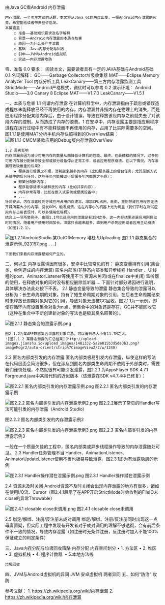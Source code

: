 由Java GC看Android 内存泄露

	内存泄露，一个老生常谈的话题，本文将从Java GC的角度出发，一探Android内存泄露的究竟，希望能给读者带来些许启发。
	本篇涵盖：
		○ 准备——基础知识要求及名字解释
		○ 背景——Android内存泄露的本质与危害
		○ 原因——为什么会产生泄露
		○ 基础——Java内存分配与回收
		○ 引申——JVM与Android虚拟机
		○ 实战——内存泄露攻防

零、准备
	0.0 要求：
		阅读本文，需要读者具有一定的JAVA基础与Android基础
	0.1 名词解释：
		GC——Garbage Collector垃圾收集器
		MAT——Eclipse  Memory Analyzer Tool 内存分析工具
		LeakCanary——第三方内存泄露监测工具
		StrictMode——Android严格模式，调优时可以参考
	0.2 演示环境：
		Android Studio——3.0 Canary 8
		Eclipse MAT——V1.7.0
		LeakCanary——V1.5.1

一、本质与危害
	1.1 何谓内存泄露
	在计算机科学中，内存泄漏指由于疏忽或错误造成程序未能释放已经不再使用的内存。内存泄漏并非指内存在物理上的消失，而是应用程序分配某段内存后，由于设计错误，导致在释放该段内存之前就失去了对该段内存的控制，从而造成了内存的浪费。1
	在安卓中，内存泄露主要是指应用程序进程在运行过程中有不能释放而不再使用的内存，占用了比实际需要多的空间。
图1.1.1是使用MAT分析手机内存快照得到的OverView结果：
![图1.1.1 CMCM某款应用的Debug版内存泄露OverView](http://upload-images.jianshu.io/upload_images/1481332-ca4c6177eb55ae69.png?imageMogr2/auto-orient/strip%7CimageView2/2/w/800)

	1.2 恶劣影响
	内存泄漏会因为减少可用内存的数量从而降低计算机的性能。最终，在最糟糕的情况下，过多的可用内存被分配掉导致全部或部分设备停止正常工作，或者应用程序崩溃。在以下情況，内存泄漏导致较嚴重的后果2：
		▪ 程序运行后置之不理，消耗越来越多的内存（比如服务器上的后台任务，尤其是嵌入式系统中的后台任务，这些任务可能被运行后很多年内都置之不理）；
		▪ 频繁分配新内存；
		▪ 程序能够请求未被释放的内存（比如共享内存）；
		▪ 内存非常有限，比如在嵌入式系统或便携设备中；
		▪ ...
	针对安卓，内存泄露轻则导致应用占用内存虚高、增加CPU占用、耗电，重则导致应用程序无法开辟所需大小的内存，引发OOM，触发崩溃，这在内存小的机器上尤为明显（我们平时在测试应用内存占用表现时，可以多使用低端机）。
	结合上一节所举例子，由图1.1可见该应用的泄露足有35M之多，这一内存结果还是应用刚启动时的情况，随着用户使用时间加长，泄露只会越来越多，直到用户杀死应用或者应用主动崩溃（如图1.2.1）。


![图1.2.1AndroidStudio 某OutOfMemory 堆栈
![Uploading 图2.1.1  静态集合的泄露示例_923157.png . . .]](http://upload-images.jianshu.io/upload_images/1481332-b460f38cafbd927b.png?imageMogr2/auto-orient/strip%7CimageView2/2/w/1240)

	下面我们来看内存泄露是如何产生的。
二、何以生
	内存泄露诱因有很多，安卓中比较常见的有：
		静态变量持有引用(集合类、单例造成的内存泄漏)
		匿名内部类/非静态内部类和异步线程
		Handler 、UI线程的post、AnimatorListener等使用不当
		资源未关闭(或在finalize中关闭)
		监听器的使用，在释放对象的同时没有相应删除监听器
		...
	下面针对部分诱因进行说明，具体解决办法此处按下不表。
	2.1 静态变量导致的泄露
	静态集合导致的泄露可以分析为：长生命周期的对象，持有了短生命周期对象的引用，在后者生命周期结束时未释放长周期对象对它的引用，导致对象无法被GC回收。图2.1.1为一示例，即使在循环内有设置集合对象为null，但集合中的对象还是存在，GC并不能回收它（这种在集合中不断创建新对象的写法也是极其臭名昭著的）。


![图2.1.1  静态集合的泄露示例.png](http://upload-images.jianshu.io/upload_images/1481332-03be10fdf312be61.png?imageMogr2/auto-orient/strip%7CimageView2/2/w/1240)



	图2.1.2为某APP静态集合泄露的对象汇总，可以看到总大小有11.7M之大。
	![图2.1.2 某静态泄露的汇总结果](http://upload-images.jianshu.io/upload_images/1481332-5a2e015b3d5de3b3.png?imageMogr2/auto-orient/strip%7CimageView2/2/w/1240)



2.2 匿名内部类引发的内存泄露
匿名内部类极易引发内存泄露，纵使这样的写法在代码层面会简洁很多，但在涉及到匿名内部类生命周期不依附于外部类时，需要我们谨慎处理，不然就很有可能引发泄露，图2.2.1 为AppsFlayer SDK 4.7.1 Forground.java中某段代码的近似版本（该泄露在SDK v4.7.4中已修复）：

![图2.2.1 匿名内部类引发的内存泄露示例.png](http://upload-images.jianshu.io/upload_images/1481332-d8c4f55edc053536.png?imageMogr2/auto-orient/strip%7CimageView2/2/w/1240)
图2.2.1 匿名内部类引发的内存泄露示例


![图2.2.2 匿名内部类引发的内存泄露示例2.png](http://upload-images.jianshu.io/upload_images/1481332-32baef0d6d1e22c7.png?imageMogr2/auto-orient/strip%7CimageView2/2/w/1240)
图2.2.2展示了常见的Handler写法可能引发的内存泄露（Android Studio）

图2.2.2 匿名内部类引发的内存泄露示例2


![图2.2.3 匿名内部类引发的内存泄露示例3.png](http://upload-images.jianshu.io/upload_images/1481332-0270c0fdc04b6d26.png?imageMogr2/auto-orient/strip%7CimageView2/2/w/1240)
图2.2.3 匿名内部类引发的内存泄露示例3

一般在一个质量欠佳的工程中，匿名内部类或异步线程操作导致的内存泄露随处可见。
2.3 Handler任务管理不当
Handler、AnimationListener、AnimatorUpdateListener使用不当也极易导致泄露，图2.3.1即为有泄露隐患的示例


![图2.3.1 Handler操作潜在泄露示例.png](http://upload-images.jianshu.io/upload_images/1481332-518f810be8d5eea2.png?imageMogr2/auto-orient/strip%7CimageView2/2/w/1240)
图2.3.1 Handler操作潜在泄露示例

2.4 资源未及时关闭
Android资源不及时关闭会出现内存泄露的地方有很多，诸如在使用I/O流、Cursor（图2.4.1展示了在APP开启StrictMode时会收到的FileIO未close的异常Throwable）


![图2.4.1 closable close未调用.png](http://upload-images.jianshu.io/upload_images/1481332-cbf5aa5529865f5f.png?imageMogr2/auto-orient/strip%7CimageView2/2/w/1240)
图2.4.1 closable close未调用

2.5 绑定/解绑、注册/反注册未成对调用
绑定/解绑、注册/反注册同时出现这一点毋庸置疑，但实际工程中发现有开发者对于成对调用的理解不够透彻，会有前后条件不一致的情况，导致内存泄露（如注册时无条件注册，反注册时加入不能100%保证成立的判定条件）

三、Java内存分配与垃圾回收策略
	内存分配
	内存空间划分
	• 1. 方法区
	• 2. 堆区
	• 3. 虚拟机栈
	• 4. 程序计数器 
	• 5.本地方法栈




	垃圾回收




四、JVM与Android虚拟机的异同
	JVM
	安卓虚拟机
	两者异同
五、如何“防治”
	攻
	防


参考文献：
	1. https://zh.wikipedia.org/wiki/内存泄漏
	2. https://zh.wikipedia.org/wiki/内存泄漏